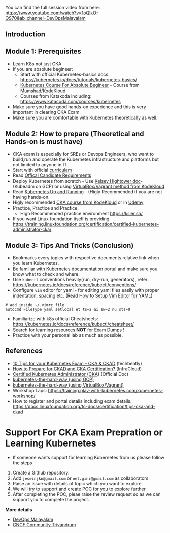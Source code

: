 
You can find the full session video from here: https://www.youtube.com/watch?v=1oQlkO-QS70&ab_channel=DevOpsMalayalam 

## Introduction

## Module 1: Prerequisites

- Learn K8s not just CKA
- If you are absolute begineer: 
  * Start with official Kubernetes-basics docs: https://kubernetes.io/docs/tutorials/kubernetes-basics/
  * [Kubernetes Course For Absolute Begineer](https://kodekloud.com/courses/kubernetes-for-the-absolute-beginners-hands-on/) - Course from Mumshad/KodeKloud
  * Courses from Katakoda including: https://www.katacoda.com/courses/kubernetes
- Make sure you have good hands-on experience and this is very important in clearing CKA Exam.
- Make sure you are comfortable with Kubernetes theoretically as well.
  
## Module 2: How to prepare (Theoretical and Hands-on is must have)

- CKA exam is especially for SREs or Devops Engineers, who want to build,run and operate the Kubernetes infrastructure and platforms but not limited to anyone in IT. 
- Start with official [curriculam](https://github.com/cncf/curriculum/blob/master/CKA_Curriculum_v1.21.pdf)
- Read [Offical Candidate Requirements](https://docs.linuxfoundation.org/tc-docs/certification/lf-candidate-handbook/candidate-requirements)
- Deploy Kubernetes from scratch - Use [Kelsey Hightower doc](https://github.com/kelseyhightower/kubernetes-the-hard-way)- (Kubeadm on GCP) or using [VirtualBox/Vagrant method from KodeKloud](https://github.com/mmumshad/kubernetes-the-hard-way)
- Read [Kubernetes Up and Running](https://www.oreilly.com/library/view/kubernetes-up-and/9781491935668/) - (Higly Recommended if you are not having hands-on.
- Higly recommended [CKA course from KodeKloud](https://kodekloud.com/courses/certified-kubernetes-administrator-cka/) or in [Udemy](https://www.udemy.com/course/certified-kubernetes-administrator-with-practice-tests/)
- Practice, Practice and Practice.
  * High Recommended practice environment https://killer.sh/ 
- If you want Linux foundation itself is providing https://training.linuxfoundation.org/certification/certified-kubernetes-administrator-cka/

## Module 3: Tips And Tricks (Conclusion)

- Bookmarks every topics with respective documents relative link when you learn Kubernetes.
- Be familiar with [Kubernetes documentation](https://kubernetes.io/docs/home/) portal and make sure you know what to check and where.
- Use `kubectl` conventions heavily(run, dry-run, generators), refer: https://kubernetes.io/docs/reference/kubectl/conventions/ 
- Configure `vim` editor for yaml - for editing yaml files easily with proper indentation, spacing etc. (Read [How to Setup Vim Editor for YAML](https://www.techbeatly.com/2018/06/setup-your-vim-editor-for-ansible-playbook.html))


```shell
# add inside ~/.vimrc file
autocmd FileType yaml setlocal et ts=2 ai sw=2 nu sts=0
```

- Familiarize with k8s official Cheatsheets: https://kubernetes.io/docs/reference/kubectl/cheatsheet/
- Search for learning resources **NOT** for Exam Dumps !
- Practice with your personal lab as much as possible.

## References

- [10 Tips for your Kubernetes Exam – CKA & CKAD](https://www.techbeatly.com/2020/08/10-tips-for-your-kubernetes-exam-cka-and-ckad.html) (techbeatly)
- [How to Prepare for CKAD and CKA Certification?](https://www.infracloud.io/blogs/prepare-cka-ckad-certification/) (InfraCloud)
- [Certified Kubernetes Administrator (CKA)](https://www.cncf.io/certification/cka/) (Official Doc)
- [kubernetes-the-hard-way (using GCP)](https://github.com/kelseyhightower/kubernetes-the-hard-way) 
- [kubernetes-the-hard-way (using VirtualBox/Vagrant)](https://github.com/mmumshad/kubernetes-the-hard-way)
- Workshop Laps: https://training.play-with-kubernetes.com/kubernetes-workshop/
- How to register and portal details including exam details. 
  https://docs.linuxfoundation.org/tc-docs/certification/tips-cka-and-ckad


# Support For CKA Exam Prepration or Learning Kubernetes

-  If someone wants support for learning Kubernetes from us please follow the steps

1. Create a Github repository.
2. Add `jeswinjkn@gmail.com` or `net.gini@gmail.com` as collaborators.
3. Raise an issue with details of topic which you want to explore.
4. We will try to support and create POC for you to explore further.
5. After completing the POC, pleae raise the review request so as we can support you to complete the project. 
  
**More details**

- [DevOps Malayalam](https://devopsmalayalam.io)
- [CNCF Community Trivandrum](https://community.cncf.io/trivandrum/)
